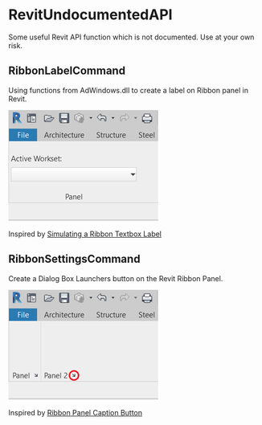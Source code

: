 # RevitUndocumentedAPI

Some useful Revit API function which is not documented. Use at your own risk.

## RibbonLabelCommand
Using functions from AdWindows.dll to create a label on Ribbon panel in Revit.

![Revit Ribbon Label](./Images/RibbonLabelCommand.PNG?raw=true)

Inspired by [Simulating a Ribbon Textbox Label](https://thebuildingcoder.typepad.com/blog/2010/09/simulating-a-ribbon-textbox-label.html)

## RibbonSettingsCommand
Create a Dialog Box Launchers button on the Revit Ribbon Panel.

![Revit Ribbon Dialog Box Launchers](./Images/RibbonSettingsCommand.png?raw=true)

Inspired by [Ribbon Panel Caption Button](https://forums.autodesk.com/t5/revit-api-forum/ribbon-panel-caption-button/m-p/9354199#M45054)

